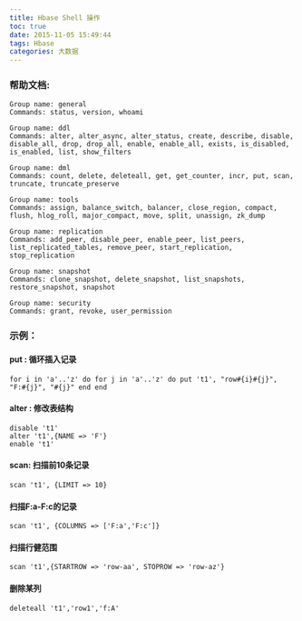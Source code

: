 ```yaml
---
title: Hbase Shell 操作
toc: true
date: 2015-11-05 15:49:44
tags: Hbase
categories: 大数据
---
```



### 帮助文档:
```shell
Group name: general
Commands: status, version, whoami

Group name: ddl
Commands: alter, alter_async, alter_status, create, describe, disable, disable_all, drop, drop_all, enable, enable_all, exists, is_disabled, is_enabled, list, show_filters

Group name: dml
Commands: count, delete, deleteall, get, get_counter, incr, put, scan, truncate, truncate_preserve

Group name: tools
Commands: assign, balance_switch, balancer, close_region, compact, flush, hlog_roll, major_compact, move, split, unassign, zk_dump

Group name: replication
Commands: add_peer, disable_peer, enable_peer, list_peers, list_replicated_tables, remove_peer, start_replication, stop_replication

Group name: snapshot
Commands: clone_snapshot, delete_snapshot, list_snapshots, restore_snapshot, snapshot

Group name: security
Commands: grant, revoke, user_permission
```
### 示例：
#### put : 循环插入记录
```shell
for i in 'a'..'z' do for j in 'a'..'z' do put 't1', "row#{i}#{j}", "F:#{j}", "#{j}" end end
```
#### alter : 修改表结构
```shell
disable 't1'
alter 't1',{NAME => 'F'}
enable 't1'
```
#### scan: 扫描前10条记录
```shell
scan 't1', {LIMIT => 10}
```
#### 扫描F:a-F:c的记录
```shell
scan 't1', {COLUMNS => ['F:a','F:c']}
```
#### 扫描行健范围
```shell
scan 't1',{STARTROW => 'row-aa', STOPROW => 'row-az'}
```
#### 删除某列
```shell
deleteall 't1','row1','f:A'
```
